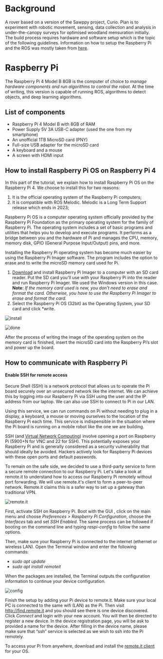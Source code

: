 # Background
A rover based on a version of the Sawppy project, Curio. Plan is to experiment with robotic movement, sensing, data collection and analysis in under-the-canopy surveys for optimised woodland mensuration initially. The build process requires hardware and software setup which is the topic of the following guidelines. Information on how to setup the Raspberry Pi and the ROS was mostly taken from [here](https://www.intorobotics.com/how-to-install-ros-melodic-rosserial-and-more-on-raspberry-pi-4-raspbian-buster/).

# Raspberry Pi
The Raspberry Pi 4 Model B 8GB is the computer of choice to *manage hardware components and run algorithms to control the robot*. At the time of writing, this version is capable of running ROS, algorithms to detect objects, and deep learning algorithms. 

## List of components
* Raspberry Pi 4 Model B with 8GB of RAM
* Power Supply 5V 3A USB-C adapter (used the one from my smartphone)
* An unofficial 1TB MicroSD card (PNY)
* Full-size USB adapter for the microSD card
* A keyboard and a mouse
* A screen with HDMI input

## How to install Raspberry Pi OS on Raspberry Pi 4
In this part of the tutorial, we explain how to install Raspberry Pi OS on the Raspberry Pi 4. We choose to install this for two reasons:
1. It is the official operating system of the Raspberry Pi computers;
2. It is compatible with ROS Melodic. Melodic is a Long Term Support release which ends in 2023;

Raspberry Pi OS is a computer operating system officially provided by the Raspberry Pi Foundation as the primary operating system for the family of Raspberry Pi. The operating system includes a set of basic programs and utilities that helps you to develop and execute programs. It performs as a bridge between you and the hardware of Pi and manages the CPU, memory, memory disk, GPIO (General Purpose Input/Output) pins, and more.

Installing the Raspberry Pi  operating system has become much easier by using the Raspberry Pi Imager software. The program includes the option to erase and to write the microSD memory card used for Pi.

1. [Download](https://www.raspberrypi.org/software/) and install Raspberry Pi Imager to a computer with an SD card reader. Put the SD card you'll use with your Raspberry Pi into the reader and run Raspberry Pi Imager. We used the Windows version in this case.
**Note:** *If the memory card used is new, you don’t need to erase and format the card. Otherwise, you have to use the Raspberry Pi Imager to erase and format the card.*
2. Select the Raspberry Pi OS (32bit) as the Operating System, your SD card and click *write.

![install](https://user-images.githubusercontent.com/54486032/103786697-a1529f00-5034-11eb-9433-5fd7df63586c.png)

![done](https://user-images.githubusercontent.com/54486032/103786921-e5de3a80-5034-11eb-9e44-60554ada0315.png)

After the process of writing the image of the operating system on the memory card is finished, insert the microSD card into the Raspberry Pi’s slot and power up the board.


## How to communicate with Raspberry Pi

#### Enable SSH for remote access
Secure Shell (SSH) is a network protocol that allows us to operate the Pi board securely over an unsecured network like the internet. We can achieve this by logging into our Raspberry Pi via SSH using the user and the IP address from our laptop. We can also use SSH to connect to Pi in our LAN. 

Using this service, we can run commands on Pi without needing to plug in a display, a keyboard, a mouse or moving ourselves to the location of the Raspberry Pi each time. This service is indispensible in the situation where the Pi board is running on a mobile robot like the one we are building.

SSH (and [Virtual Network Computing](https://magpi.raspberrypi.org/articles/vnc-raspberry-pi)) involve opening a port on Raspberry Pi (5900+N for VNC and 22 for SSH). This potentially exposes your Raspberry Pi and is generally considered as a security vulnerability that should ideally be avoided. Hackers actively look for Raspberry Pi devices with these open ports and default passwords. 

To remain on the safe side, we decided to use a third-party service to form a secure remote connection to our Raspberry Pi. Let's take a look at remote.it to understand how to access our Raspberry Pi remotely without port forwarding. We will use remote.it's client to form a peer-to-peer network. Remote.it claims this is a safer way to set up a gateway than traditional VPN.

![remote.it](https://user-images.githubusercontent.com/54486032/104328091-61cbfd00-54e3-11eb-955e-1f77c1d161fb.png)

First, activate SSH on Raspberry Pi. Boot with the GUI , click on the main menu and choose *Preferences > Raspberry Pi Configuration*, choose the *Interfaces* tab and set *SSH Enabled*. The same process can be followed if booting on the command line and typing *raspi-config* to follow the same options.

Then,  make sure your Raspberry Pi is connected to the internet (ethernet or wireless LAN). Open the Terminal window and enter the following commands: 
- *sudo apt update*
- *sudo apt install remoteit*

When the packages are installed, the Terminal outputs the configuration information to continue your device configuration.

![config](https://user-images.githubusercontent.com/54486032/104459563-cdc26a00-55a4-11eb-9888-bf5b50d98538.png)

 Finish the setup by adding your Pi device to remote.it. Make sure your local PC is connected to the same wifi (LAN) as the Pi. Then visit http://find.remote.it and you should see there is one device discovered. Click *Connect* and login with your new account. You will then be directed to register a new device. In the device registration page, you will be ask to provided a name for the device. After filling in the device name, please make sure that “ssh” service is selected as we wish to ssh into the Pi remotely.
 
 To access your Pi from anywhere, download and install the [remote.it client](https://remote.it/downloads/#pi) for your OS. 


